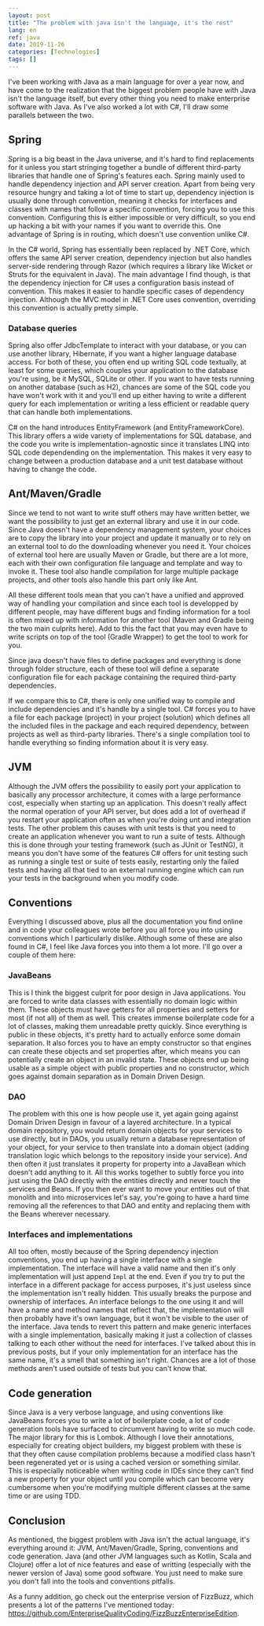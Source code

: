 ```yaml
---
layout: post
title: "The problem with java isn't the language, it's the rest"
lang: en
ref: java
date: 2019-11-26
categories: [Technologies]
tags: []
---
```

I've been working with Java as a main language for over a year now, and have come to the realization that the biggest problem people have with Java isn't the language itself, but every other thing you need to make enterprise software with Java. As I've also worked a lot with C#, I'll draw some parallels between the two.

## Spring
Spring is a big beast in the Java universe, and it's hard to find replacements for it unless you start stringing together a bundle of different third-party libraries that handle one of Spring's features each. Spring mainly used to handle dependency injection and API server creation. Apart from being very resource hungry and taking a lot of time to start up, dependency injection is usually done through convention, meaning it checks for interfaces and classes with names that follow a specific convention, forcing you to use this convention. Configuring this is either impossible or very difficult, so you end up hacking a bit with your names if you want to override this. One advantage of Spring is in routing, which doesn't use convention unlike C#.

In the C# world, Spring has essentially been replaced by .NET Core, which offers the same API server creation, dependency injection but also handles server-side rendering through Razor (which requires a library like Wicket or Struts for the equivalent in Java). The main advantage I find though, is that the dependency injection for C# uses a configuration basis instead of convention. This makes it easier to handle specific cases of dependency injection. Although the MVC model in .NET Core uses convention, overriding this convention is actually pretty simple.

### Database queries
Spring also offer JdbcTemplate to interact with your database, or you can use another library, Hibernate, if you want a higher language database access. For both of these, you often end up writing SQL code textually, at least for some queries, which couples your application to the database you're using, be it MySQL, SQLite or other. If you want to have tests running on another database (such as H2), chances are some of the SQL code you have won't work with it and you'll end up either having to write a different query for each implementation or writing a less efficient or readable query that can handle both implementations.

C# on the hand introduces EntityFramework (and EntityFrameworkCore). This library offers a wide variety of implementations for SQL database, and the code you write is implementation-agnostic since it translates LINQ into SQL code dependending on the implementation. This makes it very easy to change between a production database and a unit test database without having to change the code.

## Ant/Maven/Gradle
Since we tend to not want to write stuff others may have written better, we want the possibility to just get an external library and use it in our code. Since Java doesn't have a dependency management system, your choices are to copy the library into your project and update it manually or to rely on an external tool to do the downloading whenever you need it. Your choices of external tool here are usually Maven or Gradle, but there are a lot more, each with their own configuration file language and template and way to invoke it. These tool also handle compilation for large multiple package projects, and other tools also handle this part only like Ant.

All these different tools mean that you can't have a unified and approved way of handling your compilation and since each tool is developped by different people, may have different bugs and finding information for a tool is often mixed up with information for another tool (Maven and Gradle being the two main culprits here). Add to this the fact that you may even have to write scripts on top of the tool (Gradle Wrapper) to get the tool to work for you.

Since java doesn't have files to define packages and everything is done through folder structure, each of these tool will define a separate configuration file for each package containing the required third-party dependencies.

If we compare this to C#, there is only one unified way to compile and include dependencies and it's handle by a single tool. C# forces you to have a file for each package (project) in your project (solution) which defines all the included files in the package and each required dependency, between projects as well as third-party libraries. There's a single compilation tool to handle everything so finding information about it is very easy.

## JVM
Although the JVM offers the possibility to easily port your application to basically any processor architecture, it comes with a large performance cost, especially when starting up an application. This doesn't really affect the normal operation of your API server, but does add a lot of overhead if you restart your application often as when you're doing unt and integration tests. The other problem this causes with unit tests is that you need to create an application whenever you want to run a suite of tests. Although this is done through your testing framework (such as JUnit or TestNG), it means you don't have some of the features C# offers for unit testing such as running a single test or suite of tests easily, restarting only the failed tests and having all that tied to an external running engine which can run your tests in the background when you modify code.

## Conventions
Everything I discussed above, plus all the documentation you find online and in code your colleagues wrote before you all force you into using conventions which I particularly dislike. Although some of these are also found in C#, I feel like Java forces you into them a lot more. I'll go over a couple of them here:

### JavaBeans
This is I think the biggest culprit for poor design in Java applications. You are forced to write data classes with essentially no domain logic within them. These objects must have getters for all properties and setters for most (if not all) of them as well. This creates immense boilerplate code for a lot of classes, making them unreadable pretty quickly. Since everything is public in these objects, it's pretty hard to actually enforce some domain separation. It also forces you to have an empty constructor so that engines can create these objects and set properties after, which means you can potentially create an object in an invalid state. These objects end up being usable as a simple object with public properties and no constructor, which goes against domain separation as in Domain Driven Design.

### DAO
The problem with this one is how people use it, yet again going against Domain Driven Design in favour of a layered architecture. In a typical domain repository, you would return domain objects for your services to use directly, but in DAOs, you usually return a database representation of your object, for your service to then translate into a domain object (adding translation logic which belongs to the repository inside your service). And then often it just translates it property for property into a JavaBean which doesn't add anything to it. All this works together to subtly force you into just using the DAO directly with the entities directly and never touch the services and Beans. If you then ever want to move your entities out of that monolith and into microservices let's say, you're going to have a hard time removing all the references to that DAO and entity and replacing them with the Beans wherever necessary.

### Interfaces and implementations
All too often, mostly because of the Spring dependency injection conventions, you end up having a single interface with a single implementation. The interface will have a valid name and then it's only implementation will just append `Impl` at the end. Even if you try to put the interface in a different package for access purposes, it's just useless since the implementation isn't really hidden. This usually breaks the purpose and ownership of interfaces. An interface belongs to the one using it and will have a name and method names that reflect that, the implementation will then probably have it's own language, but it won't be visible to the user of the interface. Java tends to revert this pattern and make generic interfaces with a single implementation, basically making it just a collection of classes talking to each other without the need for interfaces. I've talked about this in previous posts, but if your only implementation for an interface has the same name, it's a smell that something isn't right. Chances are a lot of those methods aren't used outside of tests but you can't know that.

## Code generation
Since Java is a very verbose language, and using conventions like JavaBeans forces you to write a lot of boilerplate code, a lot of code generation tools have surfaced to circumvent having to write so much code. The major library for this is Lombok. Although I love their annotations, especially for creating object builders, my biggest problem with these is that they often cause compilation problems because a modified class hasn't been regenerated yet or is using a cached version or something similar. This is especially noticeable when writing code in IDEs since they can't find a new property for your object until you compile which can become very cumbersome when you're modifying multiple different classes at the same time or are using TDD.

## Conclusion
As mentioned, the biggest problem with Java isn't the actual language, it's everything around it: JVM, Ant/Maven/Gradle, Spring, conventions and code generation. Java (and other JVM languages such as Kotlin, Scala and Clojure) offer a lot of nice features and ease of writting (especially with the newer version of Java) some good software. You just need to make sure you don't fall into the tools and conventions pitfalls.

As a funny addition, go check out the enterprise version of FizzBuzz, which presents a lot of the patterns I've mentioned today: https://github.com/EnterpriseQualityCoding/FizzBuzzEnterpriseEdition.
